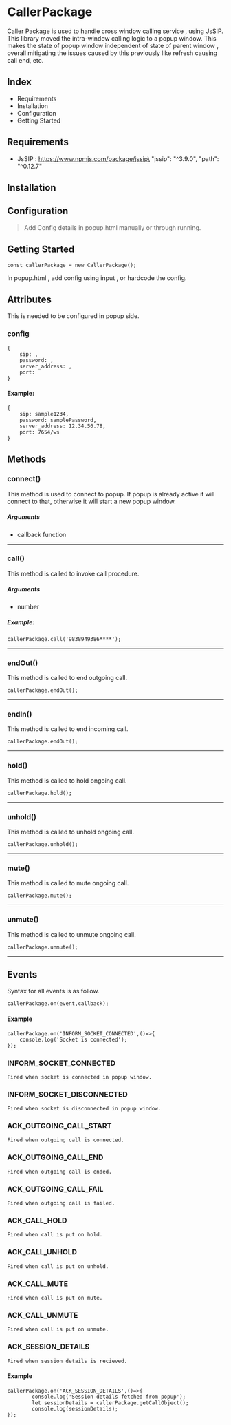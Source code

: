 # CallerPackage



Caller Package is used to handle cross window calling service , using JsSIP.
This library moved the intra-window calling logic to a popup window.
This makes the state of popup window independent of state of parent window , overall mitigating the issues caused by this previously like refresh causing call end, etc. 

## Index

 * Requirements
 * Installation
 * Configuration
 * Getting Started


## Requirements 

* JsSIP : https://www.npmjs.com/package/jssip\
  "jssip": "^3.9.0",
    "path": "^0.12.7"

## Installation


## Configuration
> Add Config details in popup.html manually or through running.


## Getting Started
```
const callerPackage = new CallerPackage();

```
In popup.html , add config using  input , or hardcode the config.


## Attributes 
This is needed to be configured in popup side.

### config
```
{
	sip: , 
    password: , 
    server_address: , 
    port: 
}
```
#### Example:

```
{
	sip: sample1234, 
    password: samplePassword, 
    server_address: 12.34.56.78, 
    port: 7654/ws
}
```


## Methods

###  connect()
This method is used to connect to popup.
If popup is already active it will connect to that, otherwise it will start a new popup window.
##### Arguments
- callback function

---

### call()
This method is called to invoke call procedure.
##### Arguments
- number 
##### Example:

```
callerPackage.call('9838949386****');
```

---

### endOut()
This method is called to end outgoing call.
```
callerPackage.endOut();
```
---

### endIn()
This method is called to end incoming call.
```
callerPackage.endOut();
```

---

### hold()
This method is called to hold ongoing call.
```
callerPackage.hold();
```

---

### unhold()
This method is called to unhold ongoing call.
```
callerPackage.unhold();
```

---

### mute()
This method is called to mute ongoing call.
```
callerPackage.mute();
```

---

### unmute()
This method is called to unmute ongoing call.
```
callerPackage.unmute();
```

---


## Events
Syntax for all events is as follow.
```
callerPackage.on(event,callback);
```
#### Example
```
callerPackage.on('INFORM_SOCKET_CONNECTED',()=>{
    console.log('Socket is connected');
});
```

### INFORM_SOCKET_CONNECTED
    Fired when socket is connected in popup window.
### INFORM_SOCKET_DISCONNECTED
    Fired when socket is disconnected in popup window.
### ACK_OUTGOING_CALL_START
    Fired when outgoing call is connected.
### ACK_OUTGOING_CALL_END
    Fired when outgoing call is ended.
### ACK_OUTGOING_CALL_FAIL
    Fired when outgoing call is failed.
### ACK_CALL_HOLD
    Fired when call is put on hold.
### ACK_CALL_UNHOLD
    Fired when call is put on unhold.
### ACK_CALL_MUTE
    Fired when call is put on mute.
### ACK_CALL_UNMUTE
    Fired when call is put on unmute.
### ACK_SESSION_DETAILS
    Fired when session details is recieved.
#### Example
```
callerPackage.on('ACK_SESSION_DETAILS',()=>{
        console.log('Session details fetched from popup');
        let sessionDetails = callerPackage.getCallObject();
        console.log(sessionDetails);
});
```

